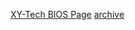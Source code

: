 [XY-Tech BIOS Page](https://www.xyte.ch/support/x330-support/x330-bios/) [archive](https://archive.is/ebXjo)
